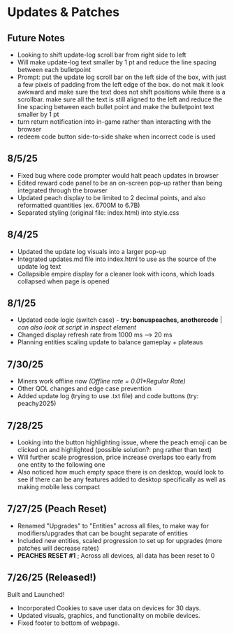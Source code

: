 # Updates & Patches

## Future Notes
- Looking to shift update-log scroll bar from right side to left
- Will make update-log text smaller by 1 pt and reduce the line spacing between each bulletpoint
- Prompt: put the update log scroll bar on the left side of the box, with just a few pixels of padding from the left edge of the box. do not mak it look awkward and make sure the text does not shift positions while there is a scrollbar. make sure all the text is still aligned to the left and reduce the line spacing between each bullet point and make the bulletpoint text smaller by 1 pt
- turn return notification into in-game rather than interacting with the browser
- redeem code button side-to-side shake when incorrect code is used

## 8/5/25
- Fixed bug where code prompter would halt peach updates in browser
- Edited reward code panel to be an on-screen pop-up rather than being integrated through the browser
- Updated peach display to be limited to 2 decimal points, and also reformatted quantities (ex. 6700M to 6.7B)
- Separated styling (original file: index.html) into style.css
## 8/4/25
- Updated the update log visuals into a larger pop-up
- Integrated updates.md file into index.html to use as the source of the update log text
- Collapsible empire display for a cleaner look with icons, which loads collapsed when page is opened
## 8/1/25
- Updated code logic (switch case) - **try: bonuspeaches, anothercode** | 
*can also look at script in inspect element*
- Changed display refresh rate from 1000 ms --> 20 ms
- Planning entities scaling update to balance gameplay + plateaus
## 7/30/25
- Miners work offline now  *(Offline rate = 0.01\*Regular Rate)*
- Other QOL changes and edge case prevention
- Added update log (trying to use .txt file) and code buttons (try: peachy2025)
## 7/28/25
- Looking into the button highlighting issue, where the peach emoji can be clicked on and highlighted (possible solution?: png rather than text)
- Will further scale progression, price increase overlaps too early from one entity to the following one
- Also noticed how much empty space there is on desktop, would look to see if there can be any features added to desktop specifically as well as making mobile less compact
## 7/27/25 (Peach Reset)
- Renamed "Upgrades" to "Entities" across all files, to make way for modifiers/upgrades that can be bought separate of entities
- Included new entities, scaled progression to set up for upgrades (more patches will decrease rates)
- **PEACHES RESET #1** ; Across all devices, all data has been reset to 0
## 7/26/25 (Released!)
Built and Launched!
- Incorporated Cookies to save user data on devices for 30 days.
- Updated visuals, graphics, and functionality on mobile devices.
- Fixed footer to bottom of webpage.
